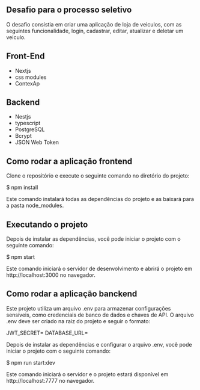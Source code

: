 ## Desafio para o processo seletivo
O desafio consistia em criar uma aplicação de loja de veiculos, com as seguintes funcionalidade, login, cadastrar, editar, atualizar e deletar um veiculo. 

## Front-End
 - Nextjs
 - css modules
 - ContexAp

## Backend
 - Nestjs
 - typescript
 - PostgreSQL
 - Bcrypt
 - JSON Web Token


## Como rodar a aplicação frontend
Clone o repositório e execute o seguinte comando no diretório do projeto:

$ npm install

Este comando instalará todas as dependências do projeto e as baixará para a pasta node_modules.

## Executando o projeto
Depois de instalar as dependências, você pode iniciar o projeto com o seguinte comando:

$ npm start

Este comando iniciará o servidor de desenvolvimento e abrirá o projeto em http://localhost:3000 no navegador.

## Como rodar a aplicação banckend
Este projeto utiliza um arquivo .env para armazenar configurações sensíveis, como credenciais de banco de dados e chaves de API. O arquivo .env deve ser criado na raiz do projeto e seguir o formato:

JWT_SECRET= DATABASE_URL=

Depois de instalar as dependências e configurar o arquivo .env, você pode iniciar o projeto com o seguinte comando:

$ npm run start:dev

Este comando iniciará o servidor e o projeto estará disponível em http://localhost:7777 no navegador.